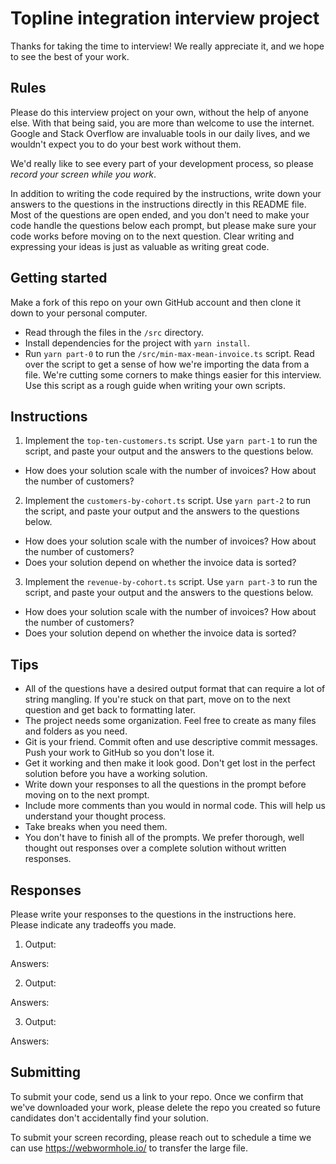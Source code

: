 # Topline integration interview project

Thanks for taking the time to interview! We really appreciate it, and we hope to see the best of your work.

## Rules

Please do this interview project on your own, without the help of anyone else.
With that being said, you are more than welcome to use the internet.
Google and Stack Overflow are invaluable tools in our daily lives, and we wouldn't expect you to do your best work without them.

We'd really like to see every part of your development process, so please _record your screen while you work_.

In addition to writing the code required by the instructions, write down your answers to the questions in the instructions directly in this README file.
Most of the questions are open ended, and you don't need to make your code handle the questions below each prompt, but please make sure your code works before moving on to the next question.
Clear writing and expressing your ideas is just as valuable as writing great code.

## Getting started

Make a fork of this repo on your own GitHub account and then clone it down to your personal computer.

- Read through the files in the `/src` directory.
- Install dependencies for the project with `yarn install`.
- Run `yarn part-0` to run the `/src/min-max-mean-invoice.ts` script.
  Read over the script to get a sense of how we're importing the data from a file.
  We're cutting some corners to make things easier for this interview.
  Use this script as a rough guide when writing your own scripts.

## Instructions

1. Implement the `top-ten-customers.ts` script. Use `yarn part-1` to run the script, and paste your output and the answers to the questions below.

- How does your solution scale with the number of invoices? How about the number of customers?

2. Implement the `customers-by-cohort.ts` script. Use `yarn part-2` to run the script, and paste your output and the answers to the questions below.

- How does your solution scale with the number of invoices? How about the number of customers?
- Does your solution depend on whether the invoice data is sorted?

3. Implement the `revenue-by-cohort.ts` script. Use `yarn part-3` to run the script, and paste your output and the answers to the questions below.

- How does your solution scale with the number of invoices? How about the number of customers?
- Does your solution depend on whether the invoice data is sorted?

## Tips

- All of the questions have a desired output format that can require a lot of string mangling. If you're stuck on that part, move on to the next question and get back to formatting later.
- The project needs some organization. Feel free to create as many files and folders as you need.
- Git is your friend. Commit often and use descriptive commit messages. Push your work to GitHub so you don't lose it.
- Get it working and then make it look good. Don't get lost in the perfect solution before you have a working solution.
- Write down your responses to all the questions in the prompt before moving on to the next prompt.
- Include more comments than you would in normal code. This will help us understand your thought process.
- Take breaks when you need them.
- You don't have to finish all of the prompts. We prefer thorough, well thought out responses over a complete solution without written responses.

## Responses

Please write your responses to the questions in the instructions here. Please indicate any tradeoffs you made.

1. Output:

Answers:

2. Output:

Answers:

3. Output:

Answers:

## Submitting

To submit your code, send us a link to your repo.
Once we confirm that we've downloaded your work, please delete the repo you created so future candidates don't accidentally find your solution.

To submit your screen recording, please reach out to schedule a time we can use https://webwormhole.io/ to transfer the large file.
